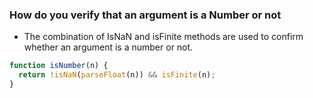 ### How do you verify that an argument is a Number or not

- The combination of IsNaN and isFinite methods are used to confirm whether an argument is a number or not.

```js
function isNumber(n) {
  return !isNaN(parseFloat(n)) && isFinite(n);
}
```
